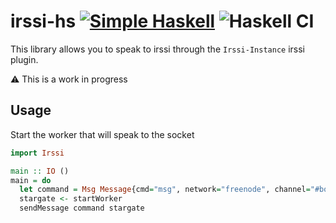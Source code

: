# irssi-hs [![Simple Haskell][simple haskell]](https://www.simplehaskell.org) ![Haskell CI][ci]

This library allows you to speak to irssi through the `Irssi-Instance` irssi plugin.  

:warning: This is a work in progress

## Usage

Start the worker that will speak to the socket

```haskell
import Irssi

main :: IO ()
main = do
  let command = Msg Message{cmd="msg", network="freenode", channel="#bottest", message="I am alive!"}
  stargate <- startWorker
  sendMessage command stargate
```

[simple haskell]: https://www.simplehaskell.org/badges/badge.svg
[hackage]: https://img.shields.io/hackage/v/irssi-hs.svg
[ci]: https://github.com/kleidukos/irssi-hs/workflows/Haskell%20CI/badge.svg
